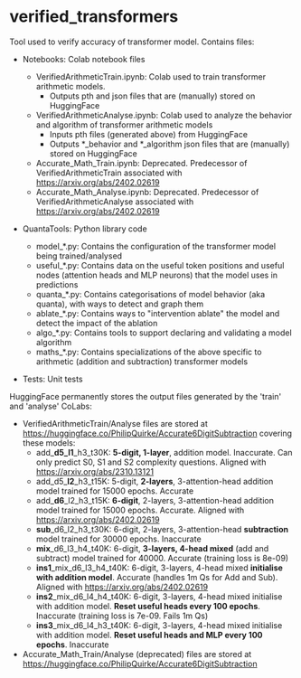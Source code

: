 # verified_transformers
Tool used to verify accuracy of transformer model. Contains files:

- Notebooks: Colab notebook files
  - VerifiedArithmeticTrain.ipynb: Colab used to train transformer arithmetic models. 
    - Outputs pth and json files that are (manually) stored on HuggingFace
  - VerifiedArithmeticAnalyse.ipynb: Colab used to analyze the behavior and algorithm of transformer arithmetic models
    - Inputs pth files (generated above) from HuggingFace
    - Outputs *_behavior and *_algorithm json files that are (manually) stored on HuggingFace 
  - Accurate_Math_Train.ipynb: Deprecated. Predecessor of VerifiedArithmeticTrain associated with https://arxiv.org/abs/2402.02619 
  - Accurate_Math_Analyse.ipynb: Deprecated. Predecessor of VerifiedArithmeticAnalyse associated with https://arxiv.org/abs/2402.02619

- QuantaTools: Python library code
  - model_*.py: Contains the configuration of the transformer model being trained/analysed
  - useful_*.py: Contains data on the useful token positions and useful nodes (attention heads and MLP neurons) that the model uses in predictions
  - quanta_*.py: Contains categorisations of model behavior (aka quanta), with ways to detect and graph them 
  - ablate_*.py: Contains ways to "intervention ablate" the model and detect the impact of the ablation
  - algo_*.py: Contains tools to support declaring and validating a model algorithm
  - maths_*.py: Contains specializations of the above specific to arithmetic (addition and subtraction) transformer models
          
- Tests: Unit tests 
          
HuggingFace permanently stores the output files generated by the 'train' and 'analyse' CoLabs:
  - VerifiedArithmeticTrain/Analyse files are stored at https://huggingface.co/PhilipQuirke/Accurate6DigitSubtraction covering these models:
    - add_**d5_l1**_h3_t30K: **5-digit, 1-layer**, addition model. Inaccurate. Can only predict S0, S1 and S2 complexity questions. Aligned with https://arxiv.org/abs/2310.13121
    - add_d5_**l2**_h3_t15K: 5-digit, **2-layers**, 3-attention-head addition model trained for 15000 epochs. Accurate 
    - add_**d6**_l2_h3_t15K: **6-digit**, 2-layers, 3-attention-head addition model trained for 15000 epochs. Accurate. Aligned with https://arxiv.org/abs/2402.02619
    - **sub**_d6_l2_h3_t30K: 6-digit, 2-layers, 3-attention-head **subtraction** model trained for 30000 epochs. Inaccurate
    - **mix**_d6_l3_h4_t40K: 6-digit, **3-layers, 4-head mixed** (add and subtract) model trained for 40000. Accurate (training loss is 8e-09)
    - **ins1**_mix_d6_l3_h4_t40K: 6-digit, 3-layers, 4-head mixed **initialise with addition model**. Accurate (handles 1m Qs for Add and Sub). Aligned with https://arxiv.org/abs/2402.02619
    - **ins2**_mix_d6_l4_h4_t40K: 6-digit, 3-layers, 4-head mixed initialise with addition model. **Reset useful heads every 100 epochs**. Inaccurate (training loss is 7e-09. Fails 1m Qs)
    - **ins3**_mix_d6_l4_h3_t40K: 6-digit, 3-layers, 4-head mixed initialise with addition model. **Reset useful heads and MLP every 100 epochs**. Inaccurate
  - Accurate_Math_Train/Analyse (deprecated) files are stored at https://huggingface.co/PhilipQuirke/Accurate6DigitSubtraction

